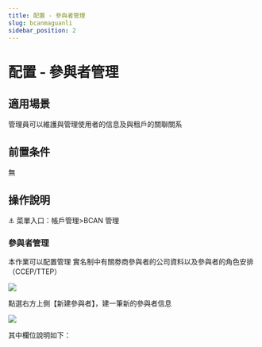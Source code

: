 ```yaml
---
title: 配置 - 參與者管理
slug: bcanmaguanli
sidebar_position: 2
---
```



# 配置 - 參與者管理

## 適用場景

管理員可以維護與管理使用者的信息及與租戶的關聯關系

## 前置条件

無

## 操作說明

<div class="callout callout-bg-6 callout-border-6">
<p>⚓ 菜單入口：帳戶管理&gt;BCAN 管理</p>
</div>

### 參與者管理

本作業可以配置管理 實名制中有關劵商參與者的公司資料以及參與者的角色安排（CCEP/TTEP）

<img src="/assets/Q7qdbaOgUoKwKAx7AuDcPmX2nTp.png" src-width="3132" src-height="1046" align="center"/>

點選右方上側【新建參與者】，建一筆新的參與者信息

<img src="/assets/RcElbLLhRoeES5x4wmWc4PdZnwc.png" src-width="3248" src-height="1630" align="center"/>

其中欄位說明如下：

